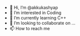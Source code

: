 - 👋 Hi, I’m @akkukashyap
- 👀 I’m interested in Coding
- 🌱 I’m currently learning C++
- 💞️ I’m looking to collaborate on ...
- 📫 How to reach me 

<!---
akkukashyap/akkukashyap is a ✨ special ✨ repository because its `README.md` (this file) appears on your GitHub profile.
You can click the Preview link to take a look at your changes.
--->
